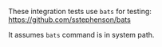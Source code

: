 These integration tests use `bats` for testing:
https://github.com/sstephenson/bats

It assumes `bats` command is in system path.
